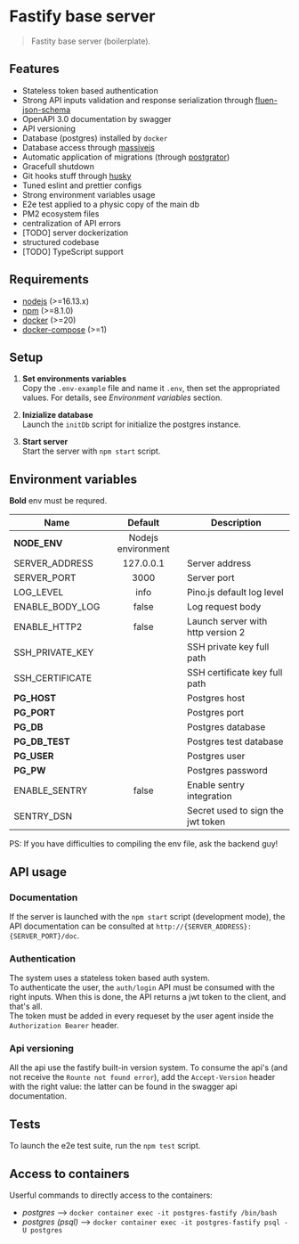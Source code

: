 # Fastify base server

> Fastity base server (boilerplate).

## Features

- Stateless token based authentication
- Strong API inputs validation and response serialization through [fluen-json-schema](https://github.com/fastify/fluent-json-schema)
- OpenAPI 3.0 documentation by swagger
- API versioning
- Database (postgres) installed by `docker`
- Database access through [massivejs](https://massivejs.org/)
- Automatic application of migrations (through [postgrator](https://github.com/rickbergfalk/postgrator))
- Gracefull shutdown
- Git hooks stuff through [husky](https://typicode.github.io/husky/#/)
- Tuned eslint and prettier configs
- Strong environment variables usage
- E2e test applied to a physic copy of the main db
- PM2 ecosystem files
- centralization of API errors
- [TODO] server dockerization
- structured codebase
- [TODO] TypeScript support

## Requirements

- [nodejs](https://nodejs.org/en/) (>=16.13.x)
- [npm](https://www.npmjs.com/) (>=8.1.0)
- [docker](https://www.docker.com/) (>=20)
- [docker-compose](https://docs.docker.com/compose/) (>=1)

## Setup

1. **Set environments variables**  
   Copy the `.env-example` file and name it `.env`, then set the appropriated values. For details, see _Environment variables_ section.

2. **Inizialize database**  
   Launch the `initDb` script for initialize the postgres instance.

3. **Start server**  
   Start the server with `npm start` script.

## Environment variables

**Bold** env must be requred.

| Name            |      Default       | Description                       |
| --------------- | :----------------: | --------------------------------- |
| **NODE_ENV**    | Nodejs environment |
| SERVER_ADDRESS  |     127.0.0.1      | Server address                    |
| SERVER_PORT     |        3000        | Server port                       |
| LOG_LEVEL       |        info        | Pino.js default log level         |
| ENABLE_BODY_LOG |       false        | Log request body                  |
| ENABLE_HTTP2    |       false        | Launch server with http version 2 |
| SSH_PRIVATE_KEY |                    | SSH private key full path         |
| SSH_CERTIFICATE |                    | SSH certificate key full path     |
| **PG_HOST**     |                    | Postgres host                     |
| **PG_PORT**     |                    | Postgres port                     |
| **PG_DB**       |                    | Postgres database                 |
| **PG_DB_TEST**  |                    | Postgres test database            |
| **PG_USER**     |                    | Postgres user                     |
| **PG_PW**       |                    | Postgres password                 |
| ENABLE_SENTRY   |       false        | Enable sentry integration         |
| SENTRY_DSN      |                    | Secret used to sign the jwt token |

PS: If you have difficulties to compiling the env file, ask the backend guy!

## API usage

### Documentation

If the server is launched with the `npm start` script (development mode), the API documentation can be consulted at `http://{SERVER_ADDRESS}:{SERVER_PORT}/doc`.

### Authentication

The system uses a stateless token based auth system.  
To authenticate the user, the `auth/login` API must be consumed with the right inputs. When this is done, the API returns a jwt token to the client, and that's all.  
The token must be added in every requeset by the user agent inside the `Authorization Bearer` header.

### Api versioning

All the api use the fastify built-in version system.
To consume the api's (and not receive the `Rounte not found error`), add the `Accept-Version` header with the right value: the latter can be found in the swagger api documentation.

## Tests

To launch the e2e test suite, run the `npm test` script.

## Access to containers

Userful commands to directly access to the containers:

- _postgres_ --> `docker container exec -it postgres-fastify /bin/bash`
- _postgres (psql)_ --> `docker container exec -it postgres-fastify psql -U postgres`
